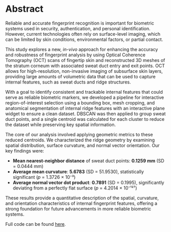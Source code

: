 # Abstract

Reliable and accurate fingerprint recognition is important for biometric systems used in security, authentication, and personal identification. However, current technologies often rely on surface-level imaging, which can be limited by skin conditions, environmental factors, or partial contact.  

This study explores a new, *in-vivo* approach for enhancing the accuracy and robustness of fingerprint analysis by using Optical Coherence Tomography (OCT) scans of fingertip skin and reconstructed 3D meshes of the stratum corneum with associated sweat duct entry and exit points. OCT allows for high-resolution, non-invasive imaging of subsurface skin layers, providing large amounts of volumetric data that can be used to capture internal features, such as sweat ducts and ridge structures.  

With a goal to identify consistent and trackable internal features that could serve as reliable biometric markers, we developed a pipeline for interactive region-of-interest selection using a bounding box, mesh cropping, and anatomical segmentation of internal ridge features with an interactive plane widget to ensure a clean dataset. DBSCAN was then applied to group sweat duct points, and a single centroid was calculated for each cluster to reduce the dataset while preserving key spatial information.  

The core of our analysis involved applying geometric metrics to these reduced centroids. We characterized the ridge geometry by examining spatial distribution, surface curvature, and normal vector orientation. Our key findings were:  

- **Mean nearest-neighbor distance** of sweat duct points: **0.1259 mm** (SD = 0.0444 mm)  
- **Average mean curvature**: **5.6783** (SD = 51.9530), statistically significant (*p* = 1.3726 × 10⁻³)  
- **Average normal vector dot product**: **0.7891** (SD = 0.1995), significantly deviating from a perfectly flat surface (*p* = 4.2014 × 10⁻¹²⁷)  

These results provide a quantitative description of the spatial, curvature, and orientation characteristics of internal fingerprint features, offering a strong foundation for future advancements in more reliable biometric systems.

Full code can be found [here](https://github.com/tevaughnshaw/3D_Fingerprint_Reconstruction).